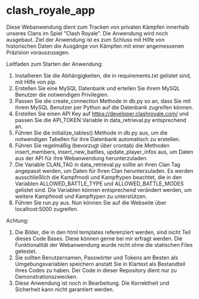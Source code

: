 # clash_royale_app
Diese Webanwendung dient zum Tracken von privaten Kämpfen innerhalb unseres Clans im Spiel "Clash Royale". Die Anwendung wird noch ausgebaut. Ziel der Anwendung ist es zum Schluss mit Hilfe von historischen Daten die Ausgänge von Kämpfen mit einer angemessenen Präzision vorauszusagen.

Leitfaden zum Starten der Anwendung:
1) Installieren Sie die Abhängigkeiten, die in requirements.txt gelistet sind, mit Hilfe von pip.
2) Erstellen Sie eine MySQL Datenbank und erteilen Sie ihrem MySQL Benutzer die notwendigen Privilegien.
3) Passen Sie die create_connection Methode in db.py so an, dass Sie mit ihrem MySQL Benutzer per Python auf die Datenbank zugreifen können.
4) Erstellen Sie einen API Key auf https://developer.clashroyale.com/ und passen Sie die API_TOKEN Variable in data_retrieval.py entsprechend an.
5) Führen Sie die initialize_tables() Methode in db.py aus, um die notwendigen Tabellen für ihre Datenbank automatisch zu erstellen.
6) Führen Sie regelmäßig (bevorzugt über crontab) die Methoden insert_members, insert_new_battles, update_player_infos aus, um Daten aus der API für ihre Webanwendung herunterzuladen.
7) Die Variable CLAN_TAG in data_retrieval.py sollte an ihren Clan Tag angepasst werden, um Daten für Ihren Clan herunterzuladen. Es werden ausschließlich die Kampfmodi und Kampftypen beachtet, die in den Variablen ALLOWED_BATTLE_TYPE und ALLOWED_BATTLE_MODES gelistet sind. Die Variablen können entsprechend verändert werden, um weitere Kampfmodi und Kampftypen zu unterstützen. 
8) Führen Sie run.py aus. Nun können Sie auf die Webseite über localhost:5000 zugreifen.

Achtung:
1) Die Bilder, die in den html templates referenziert werden, sind nicht Teil dieses Code Bases. Diese können gerne bei mir erfragt werden. Die Funktionalität der Webanwendung wurde nicht ohne die statischen Files getestet.
2) Sie sollten Benutzernamen, Passwörter und Tokens am Besten als Umgebungsvariablen speichern anstatt Sie in Klartext als Bestandteil ihres Codes zu haben. Der Code in dieser Repository dient nur zu Demonstrationszwecken.
3) Diese Anwendung ist noch in Bearbeitung. Die Korrektheit und Sicherheit kann nicht garantiert werden.
